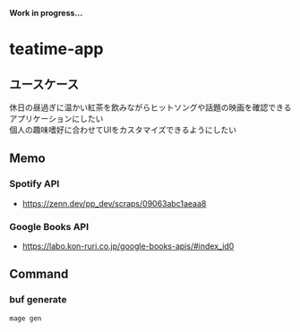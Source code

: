 **Work in progress...**
# teatime-app
## ユースケース
休日の昼過ぎに温かい紅茶を飲みながらヒットソングや話題の映画を確認できるアプリケーションにしたい  
個人の趣味嗜好に合わせてUIをカスタマイズできるようにしたい

## Memo
### Spotify API
- https://zenn.dev/pp_dev/scraps/09063abc1aeaa8
### Google Books API
- https://labo.kon-ruri.co.jp/google-books-apis/#index_id0

## Command
### buf generate
~~~bash
mage gen
~~~